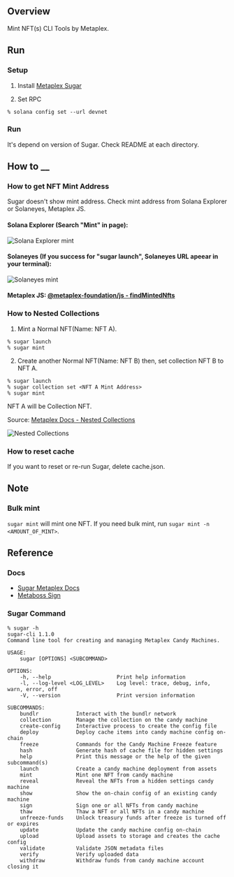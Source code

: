 ## Overview
Mint NFT(s) CLI Tools by Metaplex.

## Run
### Setup
1. Install [Metaplex Sugar](https://docs.metaplex.com/sugar/introduction)

2. Set RPC
```
% solana config set --url devnet
```

### Run
It's depend on version of Sugar. Check README at each directory.

## How to __
### How to get NFT Mint Address
Sugar doesn't show mint address. Check mint address from Solana Explorer or Solaneyes, Metaplex JS.

#### Solana Explorer (Search "Mint" in page):  
![Solana Explorer mint](https://github.com/256hax/solana-anchor-react-minimal-example/blob/main/cli/metaplex_sugar/docs/screenshot/example_mint_address.png?raw=true)

#### Solaneyes (If you success for "sugar launch", Solaneyes URL apeear in your terminal):  
![Solaneyes mint](https://github.com/256hax/solana-anchor-react-minimal-example/blob/main/cli/metaplex_sugar/docs/screenshot/example_Solaneyes_minted_nft.png?raw=true)

#### Metaplex JS: [@metaplex-foundation/js - findMintedNfts](https://metaplex-foundation.github.io/js/classes/js.CandyMachinesV2Client.html#findMintedNfts)

### How to Nested Collections
1. Mint a Normal NFT(Name: NFT A).
```
% sugar launch
% sugar mint
```

2. Create another Normal NFT(Name: NFT B) then, set collection NFT B to NFT A.
```
% sugar launch
% sugar collection set <NFT A Mint Address>
% sugar mint
```

NFT A will be Collection NFT.

Source: [Metaplex Docs - Nested Collections](https://docs.metaplex.com/programs/token-metadata/certified-collections#nested-collections)

![Nested Collections](https://github.com/256hax/solana-anchor-react-minimal-example/blob/main/cli/metaplex_sugar/docs/screenshot/Token-Metadata-Collections-Nested-Collection.png?raw=true)

### How to reset cache
If you want to reset or re-run Sugar, delete cache.json.

## Note
### Bulk mint
`sugar mint` will mint one NFT. If you need bulk mint, run `sugar mint -n <AMOUNT_OF_MINT>`.

## Reference
### Docs
- [Sugar Metaplex Docs](https://docs.metaplex.com/developer-tools/sugar/)
- [Metaboss Sign](https://metaboss.rs/sign.html)

### Sugar Command
```
% sugar -h
sugar-cli 1.1.0
Command line tool for creating and managing Metaplex Candy Machines.

USAGE:
    sugar [OPTIONS] <SUBCOMMAND>

OPTIONS:
    -h, --help                     Print help information
    -l, --log-level <LOG_LEVEL>    Log level: trace, debug, info, warn, error, off
    -V, --version                  Print version information

SUBCOMMANDS:
    bundlr            Interact with the bundlr network
    collection        Manage the collection on the candy machine
    create-config     Interactive process to create the config file
    deploy            Deploy cache items into candy machine config on-chain
    freeze            Commands for the Candy Machine Freeze feature
    hash              Generate hash of cache file for hidden settings
    help              Print this message or the help of the given subcommand(s)
    launch            Create a candy machine deployment from assets
    mint              Mint one NFT from candy machine
    reveal            Reveal the NFTs from a hidden settings candy machine
    show              Show the on-chain config of an existing candy machine
    sign              Sign one or all NFTs from candy machine
    thaw              Thaw a NFT or all NFTs in a candy machine
    unfreeze-funds    Unlock treasury funds after freeze is turned off or expires
    update            Update the candy machine config on-chain
    upload            Upload assets to storage and creates the cache config
    validate          Validate JSON metadata files
    verify            Verify uploaded data
    withdraw          Withdraw funds from candy machine account closing it
```

